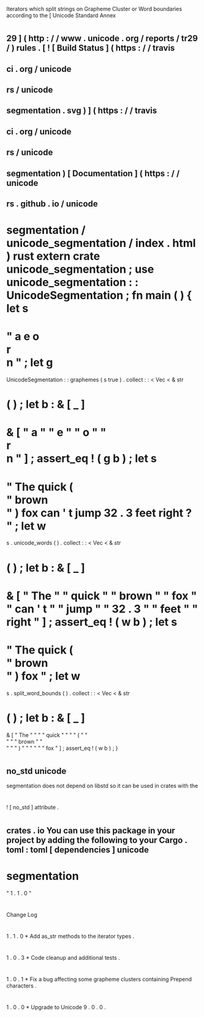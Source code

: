 Iterators
which
split
strings
on
Grapheme
Cluster
or
Word
boundaries
according
to
the
[
Unicode
Standard
Annex
#
29
]
(
http
:
/
/
www
.
unicode
.
org
/
reports
/
tr29
/
)
rules
.
[
!
[
Build
Status
]
(
https
:
/
/
travis
-
ci
.
org
/
unicode
-
rs
/
unicode
-
segmentation
.
svg
)
]
(
https
:
/
/
travis
-
ci
.
org
/
unicode
-
rs
/
unicode
-
segmentation
)
[
Documentation
]
(
https
:
/
/
unicode
-
rs
.
github
.
io
/
unicode
-
segmentation
/
unicode_segmentation
/
index
.
html
)
rust
extern
crate
unicode_segmentation
;
use
unicode_segmentation
:
:
UnicodeSegmentation
;
fn
main
(
)
{
let
s
=
"
a
e
o
\
r
\
n
"
;
let
g
=
UnicodeSegmentation
:
:
graphemes
(
s
true
)
.
collect
:
:
<
Vec
<
&
str
>
>
(
)
;
let
b
:
&
[
_
]
=
&
[
"
a
"
"
e
"
"
o
"
"
\
r
\
n
"
]
;
assert_eq
!
(
g
b
)
;
let
s
=
"
The
quick
(
\
"
brown
\
"
)
fox
can
'
t
jump
32
.
3
feet
right
?
"
;
let
w
=
s
.
unicode_words
(
)
.
collect
:
:
<
Vec
<
&
str
>
>
(
)
;
let
b
:
&
[
_
]
=
&
[
"
The
"
"
quick
"
"
brown
"
"
fox
"
"
can
'
t
"
"
jump
"
"
32
.
3
"
"
feet
"
"
right
"
]
;
assert_eq
!
(
w
b
)
;
let
s
=
"
The
quick
(
\
"
brown
\
"
)
fox
"
;
let
w
=
s
.
split_word_bounds
(
)
.
collect
:
:
<
Vec
<
&
str
>
>
(
)
;
let
b
:
&
[
_
]
=
&
[
"
The
"
"
"
"
quick
"
"
"
"
(
"
"
\
"
"
"
brown
"
"
\
"
"
"
)
"
"
"
"
"
"
fox
"
]
;
assert_eq
!
(
w
b
)
;
}
#
no_std
unicode
-
segmentation
does
not
depend
on
libstd
so
it
can
be
used
in
crates
with
the
#
!
[
no_std
]
attribute
.
#
crates
.
io
You
can
use
this
package
in
your
project
by
adding
the
following
to
your
Cargo
.
toml
:
toml
[
dependencies
]
unicode
-
segmentation
=
"
1
.
1
.
0
"
#
Change
Log
#
#
1
.
1
.
0
*
Add
as_str
methods
to
the
iterator
types
.
#
#
1
.
0
.
3
*
Code
cleanup
and
additional
tests
.
#
#
1
.
0
.
1
*
Fix
a
bug
affecting
some
grapheme
clusters
containing
Prepend
characters
.
#
#
1
.
0
.
0
*
Upgrade
to
Unicode
9
.
0
.
0
.
